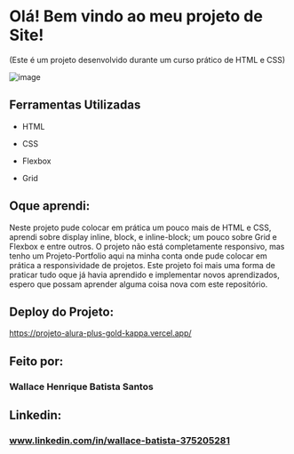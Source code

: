 # Olá! Bem vindo ao meu projeto de Site!

(Este é um projeto desenvolvido durante um curso prático de HTML e CSS)

![image](https://github.com/user-attachments/assets/2b7e9a56-8d92-4856-84e5-a893274ed7ea)

## Ferramentas Utilizadas

* HTML

* CSS

* Flexbox

* Grid

## Oque aprendi: 

Neste projeto pude colocar em prática um pouco mais de HTML e CSS, aprendi sobre display inline, block, e inline-block; um pouco sobre Grid e Flexbox e entre outros. O projeto não está completamente responsivo, mas tenho um Projeto-Portfolio aqui na minha conta onde pude colocar em prática a responsividade de projetos. Este projeto foi mais uma forma de praticar tudo oque já havia aprendido e implementar novos aprendizados, espero que possam aprender alguma coisa nova com este repositório. 

## Deploy do Projeto:

https://projeto-alura-plus-gold-kappa.vercel.app/

## Feito por:

### Wallace Henrique Batista Santos

## Linkedin: 

### www.linkedin.com/in/wallace-batista-375205281
